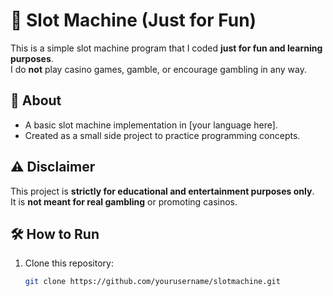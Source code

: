 # 🎰 Slot Machine (Just for Fun)

This is a simple slot machine program that I coded **just for fun and learning purposes**.  
I do **not** play casino games, gamble, or encourage gambling in any way.  

## 🚀 About
- A basic slot machine implementation in [your language here].
- Created as a small side project to practice programming concepts.

## ⚠️ Disclaimer
This project is **strictly for educational and entertainment purposes only**.  
It is **not meant for real gambling** or promoting casinos.

## 🛠️ How to Run
1. Clone this repository:
   ```bash
   git clone https://github.com/yourusername/slotmachine.git
